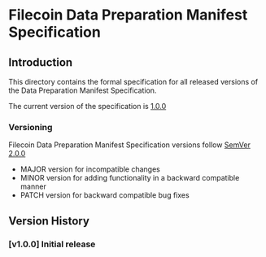 # Filecoin Data Preparation Manifest Specification

## Introduction

This directory contains the formal specification for all released versions of the Data Preparation Manifest Specification.

The current version of the specification is [1.0.0](./v1/FilecoinDataPreparationManifestSpecification.md)

### Versioning

Filecoin Data Preparation Manifest Specification versions follow [SemVer 2.0.0](https://semver.org/)

- MAJOR version for incompatible changes
- MINOR version for adding functionality in a backward compatible manner
- PATCH version for backward compatible bug fixes

## Version History

### [v1.0.0] Initial release